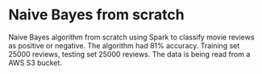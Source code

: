 # Naive Bayes from scratch

Naive Bayes algorithm from scratch using Spark to classify movie reviews as positive or negative. The algorithm had 81% accuracy. Training set 25000 reviews, testing set 25000 reviews. The data is being read from a AWS S3 bucket.